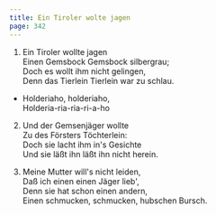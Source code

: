 ```yaml
---
title: Ein Tiroler wolte jagen
page: 342
---  
```



1. Ein Tiroler wollte jagen  
Einen Gemsbock Gemsbock silbergrau;  
Doch es wollt ihm nicht gelingen,  
Denn das Tierlein Tierlein war zu schlau.  


- Holderiaho, holderiaho,  
Holderia-ria-ria-ri-a-ho  


2. Und der Gemsenjäger wollte  
Zu des Försters Töchterlein:  
Doch sie lacht ihm in's Gesichte  
Und sie läßt ihn läßt ihn nicht herein.  


3. Meine Mutter will's nicht leiden,  
Daß ich einen einen Jäger lieb',  
Denn sie hat schon einen andern,  
Einen schmucken, schmucken, hubschen Bursch.  